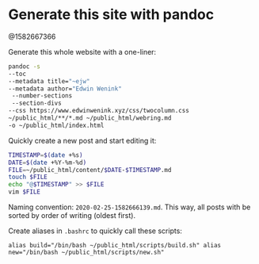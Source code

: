# Generate this site with pandoc

@1582667366

Generate this whole website with a one-liner:

```bash
pandoc -s 
--toc 
--metadata title="~ejw"
--metadata author="Edwin Wenink"
 --number-sections
 --section-divs 
--css https://www.edwinwenink.xyz/css/twocolumn.css 
~/public_html/**/*.md ~/public_html/webring.md 
-o ~/public_html/index.html
```

Quickly create a new post and start editing it:

```bash
TIMESTAMP=$(date +%s)
DATE=$(date +%Y-%m-%d)
FILE=~/public_html/content/$DATE-$TIMESTAMP.md
touch $FILE
echo "@$TIMESTAMP" >> $FILE
vim $FILE
```

Naming convention: `2020-02-25-1582666139.md`.
This way, all posts with be sorted by order of writing (oldest first).

Create aliases in `.bashrc` to quickly call these scripts:

`
alias build="/bin/bash ~/public_html/scripts/build.sh"
alias new="/bin/bash ~/public_html/scripts/new.sh"
`
